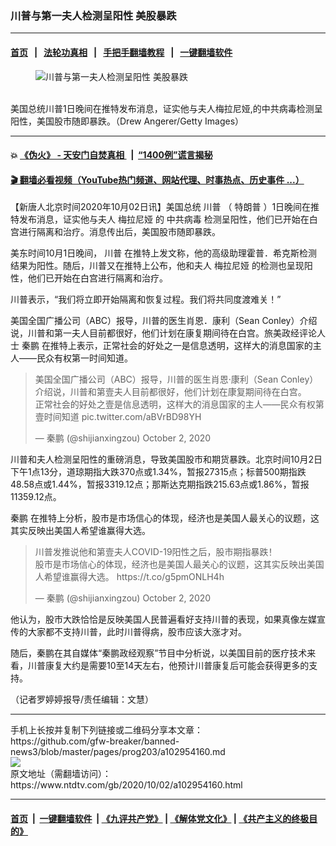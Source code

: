 ### 川普与第一夫人检测呈阳性 美股暴跌
------------------------

#### [首页](https://github.com/gfw-breaker/banned-news3/blob/master/README.md) &nbsp;&nbsp;|&nbsp;&nbsp; [法轮功真相](https://github.com/begood0513/basic/blob/master/README.md)  &nbsp;&nbsp;|&nbsp;&nbsp; [手把手翻墙教程](https://github.com/gfw-breaker/guides/wiki)  &nbsp;&nbsp;|&nbsp;&nbsp; [一键翻墙软件](https://github.com/gfw-breaker/nogfw/blob/master/README.md)  



<div><div class="featured_image">
 <figure>
  <img alt="川普与第一夫人检测呈阳性 美股暴跌" src="https://i.ntdtv.com/assets/uploads/2020/10/GettyImages-1228828632-800x450.jpg"/>
 </figure><br/>
 <span class="caption">
  美国总统川普1日晚间在推特发布消息，证实他与夫人梅拉尼娅,的中共病毒检测呈阳性，美国股市随即暴跌。（Drew Angerer/Getty Images）
 </span>
</div>
</div><hr/>

#### 💥 [《伪火》 - 天安门自焚真相 ](http://158.247.195.190:10000/videos/blog/weihuo.html)&nbsp; |&nbsp; [“1400例”谎言揭秘  ](http://158.247.195.190:10000/videos/blog/jiexi1400.html)

#### [ 🎬  翻墙必看视频（YouTube热门频道、网站代理、时事热点、历史事件 ...）](https://github.com/gfw-breaker/links/blob/master/banned.md)

<div><div class="post_content" itemprop="articleBody">
 <p>
  【新唐人北京时间2020年10月02日讯】美国总统
  <ok href="https://www.ntdtv.com/gb/川普.htm">
   川普
  </ok>
  （
  <ok href="https://www.ntdtv.com/gb/特朗普.htm">
   特朗普
  </ok>
  ）1日晚间在推特发布消息，证实他与夫人
  <ok href="https://www.ntdtv.com/gb/梅拉尼娅.htm">
   梅拉尼娅
  </ok>
  的
  <ok href="https://www.ntdtv.com/gb/中共病毒.htm">
   中共病毒
  </ok>
  检测呈阳性，他们已开始在白宫进行隔离和治疗。消息传出后，美国股市随即暴跌。
 </p>
 <p>
  美东时间10月1日晚间，
  <ok href="https://www.ntdtv.com/gb/川普.htm">
   川普
  </ok>
  在推特上发文称，他的高级助理霍普．希克斯检测结果为阳性。随后，川普又在推特上公布，他和夫人
  <ok href="https://www.ntdtv.com/gb/梅拉尼娅.htm">
   梅拉尼娅
  </ok>
  的检测也呈现阳性，他们已开始在白宫进行隔离和治疗。
 </p>
 <p>
  川普表示，“我们将立即开始隔离和恢复过程。我们将共同度渡难关！”
 </p>
 <p>
  美国全国广播公司（ABC）报导，川普的医生肖恩．康利（Sean Conley）介绍说，川普和第一夫人目前都很好，他们计划在康复期间待在白宫。旅美政经评论人士
  <ok href="https://www.ntdtv.com/gb/秦鹏.htm">
   秦鹏
  </ok>
  在推特上表示，正常社会的好处之一是信息透明，这样大的消息国家的主人——民众有权第一时间知道。
 </p>
 <blockquote class="twitter-tweet">
  <p dir="ltr" lang="zh">
   美国全国广播公司（ABC）报导，川普的医生肖恩·康利（Sean Conley）介绍说，川普和第壹夫人目前都很好，他们计划在康复期间待在白宫。
   <br/>
   正常社会的好处之壹是信息透明，这样大的消息国家的主人——民众有权第壹时间知道
   <ok href="https://t.co/aBVrBD98YH">
    pic.twitter.com/aBVrBD98YH
   </ok>
  </p>
  <p>
   — 秦鹏 (@shijianxingzou)
   <ok href="https://twitter.com/shijianxingzou/status/1311904912507392008?ref_src=twsrc%5Etfw">
    October 2, 2020
   </ok>
  </p>
 </blockquote>
 <p>
  <script async="" charset="utf-8" src="https://platform.twitter.com/widgets.js">
  </script>
 </p>
 <p>
 </p>
 <p>
  川普和夫人检测呈阳性的重磅消息，导致美国股市和期货暴跌。北京时间10月2日下午1点13分，道琼期指大跌370点或1.34%，暂报27315点；标普500期指跌48.58点或1.44%，暂报3319.12点；那斯达克期指跌215.63点或1.86%，暂报11359.12点。
 </p>
 <p>
  <ok href="https://www.ntdtv.com/gb/秦鹏.htm">
   秦鹏
  </ok>
  在推特上分析，股市是市场信心的体现，经济也是美国人最关心的议题，这其实反映出美国人希望谁赢得大选。
 </p>
 <blockquote class="twitter-tweet">
  <p dir="ltr" lang="zh">
   川普发推说他和第壹夫人COVID-19阳性之后，股市期指暴跌！
   <br/>
   股市是市场信心的体现，经济也是美国人最关心的议题，这其实反映出美国人希望谁赢得大选。
   <ok href="https://t.co/g5pmONLH4h">
    https://t.co/g5pmONLH4h
   </ok>
  </p>
  <p>
   — 秦鹏 (@shijianxingzou)
   <ok href="https://twitter.com/shijianxingzou/status/1311897358406385664?ref_src=twsrc%5Etfw">
    October 2, 2020
   </ok>
  </p>
 </blockquote>
 <p>
  <script async="" charset="utf-8" src="https://platform.twitter.com/widgets.js">
  </script>
 </p>
 <p>
 </p>
 <p>
  他认为，股市大跌恰恰是反映美国人民普遍看好支持川普的表现，如果真像左媒宣传的大家都不支持川普，此时川普得病，股市应该大涨才对。
 </p>
 <p>
  随后，秦鹏在其自媒体“秦鹏政经观察”节目中分析说，以美国目前的医疗技术来看，川普康复大约是需要10至14天左右，他预计川普康复后可能会获得更多的支持。
  <div class="video_fit_container">
  </div>
 </p>
 <p>
  （记者罗婷婷报导/责任编辑：文慧）
 </p>
 <div class="single_ad">
 </div>
</div>
</div>
<hr/>
手机上长按并复制下列链接或二维码分享本文章：<br/>
https://github.com/gfw-breaker/banned-news3/blob/master/pages/prog203/a102954160.md <br/>
<a href='https://github.com/gfw-breaker/banned-news3/blob/master/pages/prog203/a102954160.md'><img src='https://github.com/gfw-breaker/banned-news3/blob/master/pages/prog203/a102954160.md.png'/></a> <br/>
原文地址（需翻墙访问）：https://www.ntdtv.com/gb/2020/10/02/a102954160.html


------------------------
#### [首页](https://github.com/gfw-breaker/banned-news3/blob/master/README.md) &nbsp;|&nbsp; [一键翻墙软件](https://github.com/gfw-breaker/nogfw/blob/master/README.md) &nbsp;| [《九评共产党》](https://github.com/gfw-breaker/9ping.md/blob/master/README.md#九评之一评共产党是什么) | [《解体党文化》](https://github.com/gfw-breaker/jtdwh.md/blob/master/README.md) | [《共产主义的终极目的》](https://github.com/gfw-breaker/gczydzjmd.md/blob/master/README.md)


<img src='http://gfw-breaker.win/banned-news3/pages/prog203/a102954160.md' width='0px' height='0px'/>